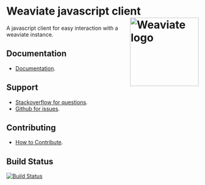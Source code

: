 # Weaviate javascript client <img alt='Weaviate logo' src='https://raw.githubusercontent.com/semi-technologies/weaviate/19de0956c69b66c5552447e84d016f4fe29d12c9/docs/assets/weaviate-logo.png' width='180' align='right' />

A javascript client for easy interaction with a weaviate instance.

## Documentation

- [Documentation](https://weaviate.io/developers/weaviate/current/client-libraries/javascript.html).

## Support

- [Stackoverflow for questions](https://stackoverflow.com/questions/tagged/weaviate).
- [Github for issues](https://github.com/weaviate/weaviate-javascript-client/issues).

## Contributing

- [How to Contribute](https://github.com/weaviate/weaviate-javascript-client/blob/main/CONTRIBUTE.md).

## Build Status

[![Build Status](https://github.com/weaviate/weaviate-javascript-client/actions/workflows/.github/workflows/tests.yaml/badge.svg?branch=main)](https://github.com/weaviate/weaviate-javascript-client/actions/workflows/.github/workflows/tests.yaml)
